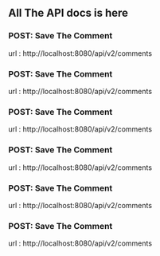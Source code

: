 <h2> All The API docs is here</h2>
<h3> POST: Save  The Comment</h3>
url : http://localhost:8080/api/v2/comments
</br>
<h3> POST: Save  The Comment</h3>
url : http://localhost:8080/api/v2/comments
</br>
<h3> POST: Save  The Comment</h3>
url : http://localhost:8080/api/v2/comments
</br>
<h3> POST: Save  The Comment</h3>
url : http://localhost:8080/api/v2/comments
</br>
<h3> POST: Save  The Comment</h3>
url : http://localhost:8080/api/v2/comments
</br>
<h3> POST: Save  The Comment</h3>
url : http://localhost:8080/api/v2/comments
